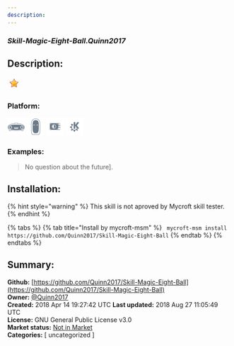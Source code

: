 ```yaml
---
description: 
---
```


### _Skill-Magic-Eight-Ball.Quinn2017_  
## Description:  
  
  
![](../.gitbook/assets/star.png)  
  
### Platform:  
 ![Mark I](../.gitbook/assets/mark-1-icon.png)  ![Mark II](../.gitbook/assets/mark-2-icon.png)  ![Picroft](../.gitbook/assets/picroft-icon.png)  ![plasmoid](../.gitbook/assets/kde.png)   
### Examples:  
> No question about the future].  
  
## Installation:  
{% hint style="warning" %}
This skill is not aproved by Mycroft skill tester.
{% endhint %}
    
{% tabs %}
{% tab title="Install by mycroft-msm" %}
``` mycroft-msm install https://github.com/Quinn2017/Skill-Magic-Eight-Ball```
{% endtab %}
  {% endtabs %}
    
## Summary:  
**Github:** [https://github.com/Quinn2017/Skill-Magic-Eight-Ball](https://github.com/Quinn2017/Skill-Magic-Eight-Ball)  
**Owner:** [@Quinn2017](https://github.com/Quinn2017)  
**Created:** 2018 Apr 14 19:27:42 UTC  **Last updated:** 2018 Aug 27 11:05:49 UTC  
**License:** GNU General Public License v3.0  
**Market status:** [Not in Market](https://market.mycroft.ai/skill/)  
**Categories:** [ uncategorized ]   

